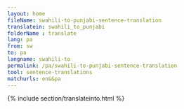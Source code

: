 ```yaml
---
layout: home
fileName: swahili-to-punjabi-sentence-translation
translatein: swahili_to_punjabi
folderName : translate
lang: pa
from: sw
to: pa
langname: swahili-to
permalink: /pa/swahili-to-punjabi-sentence-translation
tool: sentence-translations
matchurls: en&&pa
---
```

{% include section/translateinto.html %}
